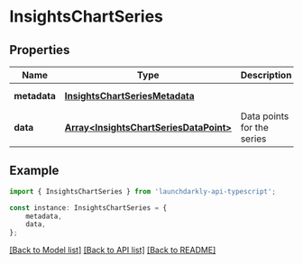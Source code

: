 # InsightsChartSeries


## Properties

Name | Type | Description | Notes
------------ | ------------- | ------------- | -------------
**metadata** | [**InsightsChartSeriesMetadata**](InsightsChartSeriesMetadata.md) |  | [default to undefined]
**data** | [**Array&lt;InsightsChartSeriesDataPoint&gt;**](InsightsChartSeriesDataPoint.md) | Data points for the series | [default to undefined]

## Example

```typescript
import { InsightsChartSeries } from 'launchdarkly-api-typescript';

const instance: InsightsChartSeries = {
    metadata,
    data,
};
```

[[Back to Model list]](../README.md#documentation-for-models) [[Back to API list]](../README.md#documentation-for-api-endpoints) [[Back to README]](../README.md)
